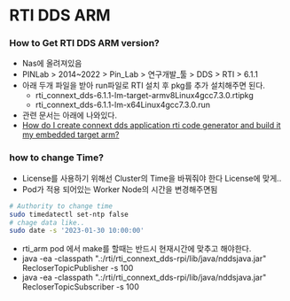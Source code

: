 RTI DDS ARM
===

### How to Get RTI DDS ARM version?
- Nas에 올려져있음
- PINLab > 2014~2022 > Pin_Lab > 연구개발_툴 > DDS > RTI > 6.1.1
- 아래 두개 파일을 받아 run파일로 RTI 설치 후 pkg를 추가 설치해주면 된다.
  - rti_connext_dds-6.1.1-lm-target-armv8Linux4gcc7.3.0.rtipkg
  - rti_connext_dds-6.1.1-lm-x64Linux4gcc7.3.0.run
- 관련 문서는 아래에 나와있다.
- [How do I create connext dds application rti code generator and build it my embedded target arm?](https://community.rti.com/kb/how-do-i-create-connext-dds-application-rti-code-generator-and-build-it-my-embedded-target-arm)


### how to change Time?
- License를 사용하기 위해선 Cluster의 Time을 바꿔줘야 한다 License에 맞게..
- Pod가 적용 되어있는 Worker Node의 시간을 변경해주면됨
```bash
# Authority to change time
sudo timedatectl set-ntp false
# chage data like..
sudo date -s '2023-01-30 10:00:00'
```

- rti_arm pod 에서 make를 할때는 반드시 현재시간에 맞추고 해야한다.
- java -ea -classpath ".:/rti/rti_connext_dds-rpi/lib/java/nddsjava.jar" RecloserTopicPublisher -s 100
- java -ea -classpath ".:/rti/rti_connext_dds-rpi/lib/java/nddsjava.jar" RecloserTopicSubscriber -s 100